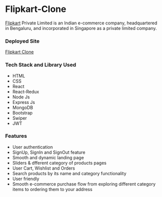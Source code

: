 # Flipkart-Clone

[Flipkart](https://www.flipkart.com/) Private Limited is an Indian e-commerce company, headquartered in Bengaluru, and incorporated in Singapore as a private limited company.

### Deployed Site
[Flipkart Clone](https://flipkart-v1.netlify.app/)

### Tech Stack and Library Used
- HTML
- CSS
- React
- React-Redux
- Node Js
- Express Js
- MongoDB
- Bootstrap
- Swiper
- JWT

### Features
- User authentication
- SignUp, SignIn and SignOut feature
- Smooth and dynamic landing page
- Sliders & dfferent category of products pages
- User Cart, Wishlist and Orders
- Search products by its name and category functionality
- User friendly
- Smooth e-commerce purchase flow from exploring different category items to ordering them to your address
